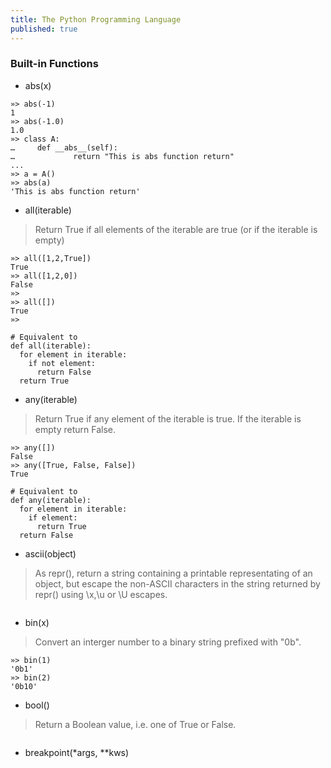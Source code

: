 ```yaml
---
title: The Python Programming Language
published: true
---
```


### Built-in Functions 

* abs(x)
```
»> abs(-1)
1
»> abs(-1.0)
1.0
»> class A:
…     def __abs__(self):
…             return "This is abs function return"
...
»> a = A()
»> abs(a)
'This is abs function return'
```

* all(iterable)
> Return True if all elements of the iterable are true (or if the iterable is empty)
```
»> all([1,2,True])
True
»> all([1,2,0])
False
»>
»> all([])
True
»>

# Equivalent to 
def all(iterable):
  for element in iterable:
    if not element:
      return False 
  return True
```

* any(iterable)
> Return True if any element of the iterable is true. If the iterable is empty return False.
```
»> any([])
False
»> any([True, False, False])
True

# Equivalent to 
def any(iterable):
  for element in iterable:
    if element:
      return True 
  return False 
```

* ascii(object)
> As repr(), return a string containing a printable representating of an object, but escape the non-ASCII characters in the string returned by repr() using \x,\u or \U escapes.
```
```

* bin(x) 
> Convert an interger number to a binary string prefixed with "0b".
```
»> bin(1)
'0b1'
»> bin(2)
'0b10'
```

* bool()
> Return a Boolean value, i.e. one of True or False.
```
```

* breakpoint(*args, **kws)

